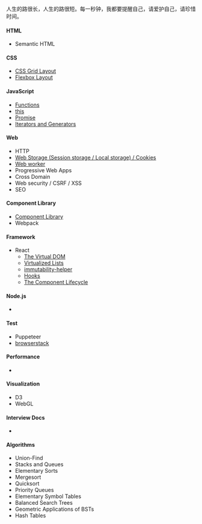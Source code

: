 人生的路很长，人生的路很短。每一秒钟，我都要提醒自己，请爱护自己，请珍惜时间。


#### HTML
- Semantic HTML

#### CSS
- [CSS Grid Layout](https://github.com/haleyhuiliu/Notes/blob/master/CSS%20Grid%20Layout%20(Done).md)
- [Flexbox Layout](https://github.com/haleyhuiliu/Notes/blob/master/Flexbox%20(In%20Progress).md)

#### JavaScript
- [Functions](https://github.com/haleyhuiliu/Notes/blob/master/Functions%20(Done).md)
- [this](https://github.com/haleyhuiliu/Notes/blob/master/this%20(In%20Progress).md)
- [Promise](https://github.com/haleyhuiliu/Notes/blob/master/Promise%20(In%20Progress).md)
- [Iterators and Generators](https://github.com/haleyhuiliu/Notes/blob/master/Iterators%20and%20Generators%20(Done).md)

#### Web
- HTTP
- [Web Storage (Session storage / Local storage) / Cookies](https://github.com/haleyhuiliu/Notes/blob/master/Web%20Storage%20(In%20Progress).md)
- [Web worker](https://github.com/haleyhuiliu/Notes/blob/master/Web%20workers%20(In%20Progress).md)
- Progressive Web Apps
- Cross Domain
- Web security / CSRF / XSS
- SEO

#### Component Library
- [Component Library](https://github.com/haleyhuiliu/Notes/blob/master/Component%20library%20(In%20progress).md)
- Webpack

#### Framework
- React
  - [The Virtual DOM](https://github.com/haleyhuiliu/Notes/blob/master/The%20Virtual%20DOM%20(In%20Progress).md)
  - [Virtualized Lists](https://github.com/haleyhuiliu/Notes/blob/master/Virtualized%20Lists%20(In%20Progress).md)
  - [immutability-helper]()
  - [Hooks](https://github.com/haleyhuiliu/Notes/blob/master/Hooks%20(In%20progress).md)
  - [The Component Lifecycle](https://github.com/haleyhuiliu/Notes/blob/master/The%20Component%20Lifecycle%20(In%20progress).md)
  
#### Node.js
-
  
#### Test
- Puppeteer 
- [browserstack](https://www.browserstack.com/) 

#### Performance
-

#### Visualization
- D3
- WebGL


#### Interview Docs
- 

#### Algorithms
- Union-Find
- Stacks and Queues
- Elementary Sorts
- Mergesort
- Quicksort
- Priority Queues
- Elementary Symbol Tables
- Balanced Search Trees
- Geometric Applications of BSTs
- Hash Tables

